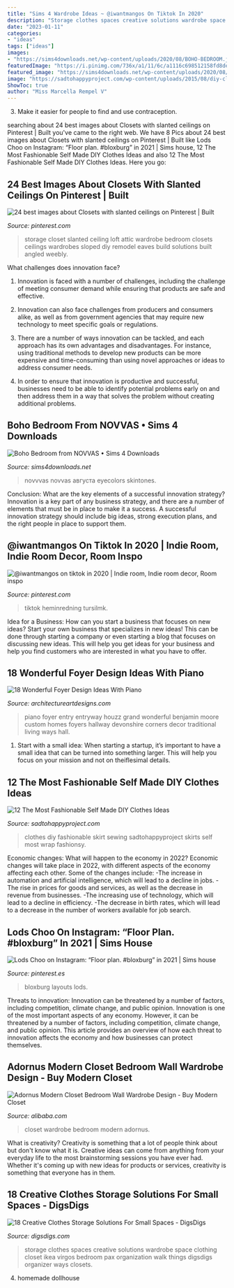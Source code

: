 ```yaml
---
title: "Sims 4 Wardrobe Ideas ~ @iwantmangos On Tiktok In 2020"
description: "Storage clothes spaces creative solutions wardrobe space clothing closet ikea virgos bedroom pax organization walk things digsdigs organizer ways closets"
date: "2023-01-11"
categories:
- "ideas"
tags: ["ideas"]
images:
- "https://sims4downloads.net/wp-content/uploads/2020/08/BOHO-BEDROOM.jpg"
featuredImage: "https://i.pinimg.com/736x/a1/11/6c/a1116c698512158fd8deb8cc306ba6c8.jpg"
featured_image: "https://sims4downloads.net/wp-content/uploads/2020/08/BOHO-BEDROOM.jpg"
image: "https://sadtohappyproject.com/wp-content/uploads/2015/08/diy-clothes-ideas141.jpg"
ShowToc: true
author: "Miss Marcella Rempel V"
---
```



3. Make it easier for people to find and use contraception.

	

		
searching about 24 best images about Closets with slanted ceilings on Pinterest | Built you've came to the right web. We have 8 Pics about 24 best images about Closets with slanted ceilings on Pinterest | Built like Lods Choo on Instagram: “Floor plan. #bloxburg” in 2021 | Sims house, 12 The Most Fashionable Self Made DIY Clothes Ideas and also 12 The Most Fashionable Self Made DIY Clothes Ideas. Here you go:
		
    
## 24 Best Images About Closets With Slanted Ceilings On Pinterest | Built

<img loading=lazy src="https://i.pinimg.com/736x/a1/11/6c/a1116c698512158fd8deb8cc306ba6c8.jpg" onerror="this.onerror=null;this.src='https://tse2.mm.bing.net/th?id=OIP.lR-cFryO50ng07BA6ZKVpgHaJ3&amp;pid=15.1';" alt="24 best images about Closets with slanted ceilings on Pinterest | Built">

_Source: pinterest.com_

>storage closet slanted ceiling loft attic wardrobe bedroom closets ceilings wardrobes sloped diy remodel eaves build solutions built angled weebly. 

	

What challenges does innovation face?
1. Innovation is faced with a number of challenges, including the challenge of meeting consumer demand while ensuring that products are safe and effective.
2. Innovation can also face challenges from producers and consumers alike, as well as from government agencies that may require new technology to meet specific goals or regulations.

3. There are a number of ways innovation can be tackled, and each approach has its own advantages and disadvantages. For instance, using traditional methods to develop new products can be more expensive and time-consuming than using novel approaches or ideas to address consumer needs.

4. In order to ensure that innovation is productive and successful, businesses need to be able to identify potential problems early on and then address them in a way that solves the problem without creating additional problems.

    
## Boho Bedroom From NOVVAS • Sims 4 Downloads

<img loading=lazy src="https://sims4downloads.net/wp-content/uploads/2020/08/BOHO-BEDROOM.jpg" onerror="this.onerror=null;this.src='https://tse4.mm.bing.net/th?id=OIP.U-QA4kH9Mv9d1vStfoDyBgHaEK&amp;pid=15.1';" alt="Boho Bedroom from NOVVAS • Sims 4 Downloads">

_Source: sims4downloads.net_

>novvvas novvas августа eyecolors skintones. 

	

Conclusion: What are the key elements of a successful innovation strategy?
Innovation is a key part of any business strategy, and there are a number of elements that must be in place to make it a success. A successful innovation strategy should include big ideas, strong execution plans, and the right people in place to support them.

    
## @iwantmangos On Tiktok In 2020 | Indie Room, Indie Room Decor, Room Inspo

<img loading=lazy src="https://i.pinimg.com/736x/63/89/e7/6389e7b2e7916545ba9b8afb3d5b94f5.jpg" onerror="this.onerror=null;this.src='https://tse3.mm.bing.net/th?id=OIP.8zaGKdqRgTgkSM_aEusw-AHaJ3&amp;pid=15.1';" alt="@iwantmangos on tiktok in 2020 | Indie room, Indie room decor, Room inspo">

_Source: pinterest.com_

>tiktok heminredning tursilmk. 

	

Idea for a Business: How can you start a business that focuses on new ideas?
Start your own business that specializes in new ideas! This can be done through starting a company or even starting a blog that focuses on discussing new ideas. This will help you get ideas for your business and help you find customers who are interested in what you have to offer.

    
## 18 Wonderful Foyer Design Ideas With Piano

<img loading=lazy src="https://www.architectureartdesigns.com/wp-content/uploads/2016/05/15-58-630x419.jpg" onerror="this.onerror=null;this.src='https://tse2.mm.bing.net/th?id=OIP.xx9l5eyziCWGXn_0igaTnwHaE7&amp;pid=15.1';" alt="18 Wonderful Foyer Design Ideas With Piano">

_Source: architectureartdesigns.com_

>piano foyer entry entryway houzz grand wonderful benjamin moore custom homes foyers hallway devonshire corners decor traditional living ways hall. 

	

1. Start with a small idea: When starting a startup, it’s important to have a small idea that can be turned into something larger. This will help you focus on your mission and not on theiflesimal details.

    
## 12 The Most Fashionable Self Made DIY Clothes Ideas

<img loading=lazy src="https://sadtohappyproject.com/wp-content/uploads/2015/08/diy-clothes-ideas141.jpg" onerror="this.onerror=null;this.src='https://tse2.mm.bing.net/th?id=OIP.GYXTSiE65braR1vP6r6FDAAAAA&amp;pid=15.1';" alt="12 The Most Fashionable Self Made DIY Clothes Ideas">

_Source: sadtohappyproject.com_

>clothes diy fashionable skirt sewing sadtohappyproject skirts self most wrap fashionsy. 

	

Economic changes: What will happen to the economy in 2022?
Economic changes will take place in 2022, with different aspects of the economy affecting each other. Some of the changes include: 
-The increase in automation and artificial intelligence, which will lead to a decline in jobs. 
-The rise in prices for goods and services, as well as the decrease in revenue from businesses. 
-The increasing use of technology, which will lead to a decline in efficiency. 
-The decrease in birth rates, which will lead to a decrease in the number of workers available for job search.

    
## Lods Choo On Instagram: “Floor Plan. #bloxburg” In 2021 | Sims House

<img loading=lazy src="https://i.pinimg.com/736x/45/8c/35/458c3581c57bcc868d260a6822bec2b2.jpg" onerror="this.onerror=null;this.src='https://tse1.mm.bing.net/th?id=OIP.A0T_t-CTtVMPY5jO46oJhwHaHa&amp;pid=15.1';" alt="Lods Choo on Instagram: “Floor plan. #bloxburg” in 2021 | Sims house">

_Source: pinterest.es_

>bloxburg layouts lods. 

	

Threats to innovation: Innovation can be threatened by a number of factors, including competition, climate change, and public opinion.
Innovation is one of the most important aspects of any economy. However, it can be threatened by a number of factors, including competition, climate change, and public opinion. This article provides an overview of how each threat to innovation affects the economy and how businesses can protect themselves.

    
## Adornus Modern Closet Bedroom Wall Wardrobe Design - Buy Modern Closet

<img loading=lazy src="https://sc02.alicdn.com/kf/H6735c4f0962e4d72a2cb754bc651339ft/238775067/H6735c4f0962e4d72a2cb754bc651339ft.jpg" onerror="this.onerror=null;this.src='https://tse2.mm.bing.net/th?id=OIP.srw_-G3fw7Dq11o5FubuIwHaHa&amp;pid=15.1';" alt="Adornus Modern Closet Bedroom Wall Wardrobe Design - Buy Modern Closet">

_Source: alibaba.com_

>closet wardrobe bedroom modern adornus. 

	

What is creativity?
Creativity is something that a lot of people think about but don't know what it is. Creative ideas can come from anything from your everyday life to the most brainstorming sessions you have ever had. Whether it's coming up with new ideas for products or services, creativity is something that everyone has in them.

    
## 18 Creative Clothes Storage Solutions For Small Spaces - DigsDigs

<img loading=lazy src="http://www.digsdigs.com/photos/creative-clothes-storage-solutions-for-small-spaces-8-554x831.jpg" onerror="this.onerror=null;this.src='https://tse3.mm.bing.net/th?id=OIP.c5Cd2hF3BzRiVYPiW8eN4AHaLH&amp;pid=15.1';" alt="18 Creative Clothes Storage Solutions For Small Spaces - DigsDigs">

_Source: digsdigs.com_

>storage clothes spaces creative solutions wardrobe space clothing closet ikea virgos bedroom pax organization walk things digsdigs organizer ways closets. 

	

4. homemade dollhouse

